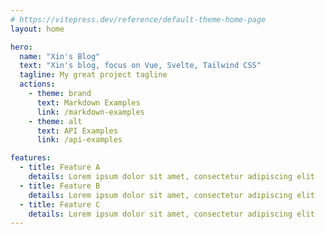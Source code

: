```yaml
---
# https://vitepress.dev/reference/default-theme-home-page
layout: home

hero:
  name: "Xin's Blog"
  text: "Xin's blog, focus on Vue, Svelte, Tailwind CSS"
  tagline: My great project tagline
  actions:
    - theme: brand
      text: Markdown Examples
      link: /markdown-examples
    - theme: alt
      text: API Examples
      link: /api-examples

features:
  - title: Feature A
    details: Lorem ipsum dolor sit amet, consectetur adipiscing elit
  - title: Feature B
    details: Lorem ipsum dolor sit amet, consectetur adipiscing elit
  - title: Feature C
    details: Lorem ipsum dolor sit amet, consectetur adipiscing elit
---
```


